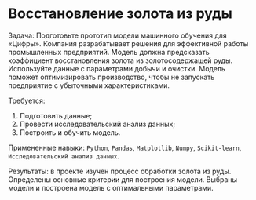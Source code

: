 # Восстановление золота из руды
  
Задача:
Подготовьте прототип модели машинного обучения для «Цифры». Компания разрабатывает решения для эффективной работы промышленных предприятий.
Модель должна предсказать коэффициент восстановления золота из золотосодержащей руды. Используйте данные с параметрами добычи и очистки. 
Модель поможет оптимизировать производство, чтобы не запускать предприятие с убыточными характеристиками.
  
Требуется:
1. Подготовить данные;
2. Провести исследовательский анализ данных;
3. Построить и обучить модель.
  
Примененные навыки: `Python`, `Pandas`, `Matplotlib`, `Numpy`, `Scikit-learn`, `Исследовательский анализ данных`.
  
Результаты: в проекте изучен процесс обработки золота из руды. Определены основные критерии для построения модели. Выбраны модели и построена модель с оптимальными параметрами.


